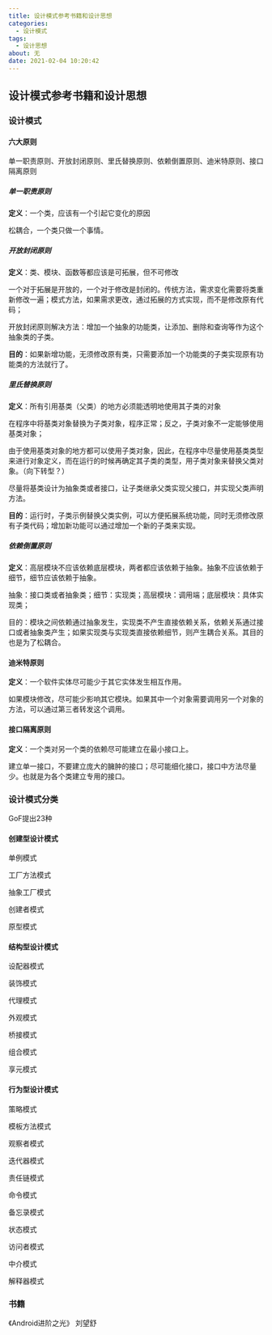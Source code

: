 ```yaml
---
title: 设计模式参考书籍和设计思想
categories: 
  - 设计模式
tags:
  - 设计思想
about: 无
date: 2021-02-04 10:20:42
---
```


## 设计模式参考书籍和设计思想

<!-- more -->

### 设计模式

####  六大原则

单一职责原则、开放封闭原则、里氏替换原则、依赖倒置原则、迪米特原则、接口隔离原则

##### 单一职责原则

**定义**：一个类，应该有一个引起它变化的原因

松耦合，一个类只做一个事情。



##### 开放封闭原则

**定义**：类、模块、函数等都应该是可拓展，但不可修改

一个对于拓展是开放的，一个对于修改是封闭的。传统方法，需求变化需要将类重新修改一遍；模式方法，如果需求更改，通过拓展的方式实现，而不是修改原有代码；

开放封闭原则解决方法：增加一个抽象的功能类，让添加、删除和查询等作为这个抽象类的子类。

**目的**：如果新增功能，无须修改原有类，只需要添加一个功能类的子类实现原有功能类的方法就行了。



##### 里氏替换原则

**定义**：所有引用基类（父类）的地方必须能透明地使用其子类的对象

在程序中将基类对象替换为子类对象，程序正常；反之，子类对象不一定能够使用基类对象；

由于使用基类对象的地方都可以使用子类对象，因此，在程序中尽量使用基类类型来进行对象定义，而在运行的时候再确定其子类的类型，用子类对象来替换父类对象。（向下转型？）

尽量将基类设计为抽象类或者接口，让子类继承父类实现父接口，并实现父类声明方法。

**目的**：运行时，子类示例替换父类实例，可以方便拓展系统功能，同时无须修改原有子类代码；增加新功能可以通过增加一个新的子类来实现。



##### 依赖倒置原则

**定义**：高层模块不应该依赖底层模块，两者都应该依赖于抽象。抽象不应该依赖于细节，细节应该依赖于抽象。

抽象：接口类或者抽象类；细节：实现类；高层模块：调用端；底层模块：具体实现类；

目的：模块之间依赖通过抽象发生，实现类不产生直接依赖关系，依赖关系通过接口或者抽象类产生；如果实现类与实现类直接依赖细节，则产生耦合关系。其目的也是为了松耦合。



#### 迪米特原则

**定义**：一个软件实体尽可能少于其它实体发生相互作用。

如果模块修改，尽可能少影响其它模块。如果其中一个对象需要调用另一个对象的方法，可以通过第三者转发这个调用。



#### 接口隔离原则

**定义**：一个类对另一个类的依赖尽可能建立在最小接口上。

建立单一接口，不要建立庞大的臃肿的接口；尽可能细化接口，接口中方法尽量少。也就是为各个类建立专用的接口。



### 设计模式分类

GoF提出23种

#### 创建型设计模式

单例模式

工厂方法模式

抽象工厂模式

创建者模式

原型模式

#### 结构型设计模式

设配器模式

装饰模式

代理模式

外观模式

桥接模式

组合模式

享元模式

#### 行为型设计模式

策略模式

模板方法模式

观察者模式

迭代器模式

责任链模式

命令模式

备忘录模式

状态模式

访问者模式

中介模式

解释器模式



### 书籍

《Android进阶之光》    刘望舒





